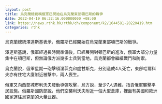 ```yaml
---
layout: post
title: 烏克蘭總統稱俄軍已開始在烏克蘭東部頓巴斯的戰爭
date: 2022-04-19 06:32:16.000000000 +08:00
link: https://news.rthk.hk/rthk/ch/component/k2/1644581-20220419.htm
categories: rthk
---
```


烏克蘭總統澤連斯基表示，俄羅斯已經開始在烏克蘭東部頓巴斯的戰爭。

澤連斯基說，俄軍經過長時間準備後，已經展開對頓巴斯的進攻，俄軍大部分力量集中在頓巴斯，但無論俄方派幾多士兵到當地，烏克蘭都會繼續戰鬥和防禦。

烏克蘭說，俄軍星期一砲擊頓涅茨克和盧甘斯克，分別造成4人死亡，東部哈爾科夫亦有住宅大廈附近被擊中，兩人喪生。

俄軍又向西部城市利沃夫發動導彈攻擊，烏方說，至少7人遇難，指責俄軍襲擊平民設施。俄羅斯國防部說，他們空襲利沃夫附近一個大型倉庫，裡面有美國和歐洲國家運往烏克蘭的大量武器。
